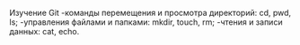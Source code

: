 Изучение Git
-команды перемещения и просмотра директорий: cd, pwd, ls;
-управления файлами и папками: mkdir, touch, rm;
-чтения и записи данных: cat, echo.
